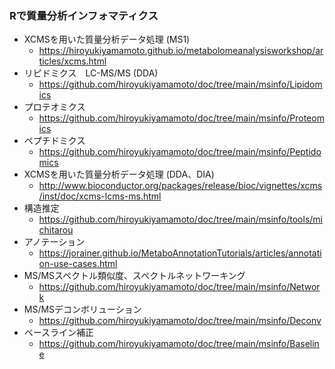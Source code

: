 ### Rで質量分析インフォマティクス

- XCMSを用いた質量分析データ処理 (MS1)
  - https://hiroyukiyamamoto.github.io/metabolomeanalysisworkshop/articles/xcms.html
- リピドミクス　LC-MS/MS (DDA)
  - https://github.com/hiroyukiyamamoto/doc/tree/main/msinfo/Lipidomics
- プロテオミクス
  - https://github.com/hiroyukiyamamoto/doc/tree/main/msinfo/Proteomics
- ペプチドミクス
  - https://github.com/hiroyukiyamamoto/doc/tree/main/msinfo/Peptidomics
- XCMSを用いた質量分析データ処理 (DDA、DIA) 
  - http://www.bioconductor.org/packages/release/bioc/vignettes/xcms/inst/doc/xcms-lcms-ms.html
- 構造推定
  - https://github.com/hiroyukiyamamoto/doc/tree/main/msinfo/tools/michitarou
- アノテーション
  - https://jorainer.github.io/MetaboAnnotationTutorials/articles/annotation-use-cases.html
- MS/MSスペクトル類似度、スペクトルネットワーキング
  - https://github.com/hiroyukiyamamoto/doc/tree/main/msinfo/Network
- MS/MSデコンボリューション
  - https://github.com/hiroyukiyamamoto/doc/tree/main/msinfo/Deconv
- ベースライン補正
  - https://github.com/hiroyukiyamamoto/doc/tree/main/msinfo/Baseline




